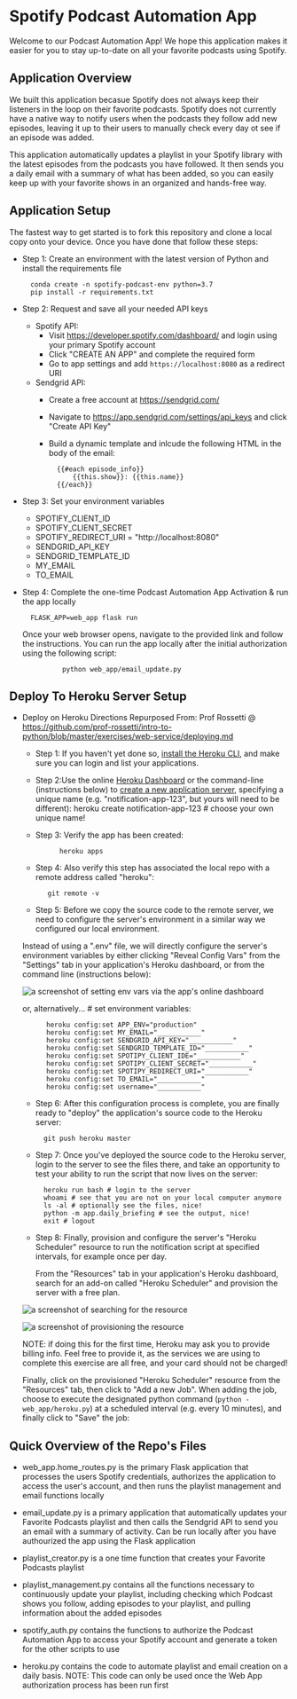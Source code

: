# Spotify Podcast Automation App

Welcome to our Podcast Automation App! We hope this application makes it easier for you to stay up-to-date on all your favorite podcasts using Spotify.

## Application Overview

We built this application becasue Spotify does not always keep their listeners in the loop on their favorite podcasts. Spotify does not currently have a native way to notify users when the podcasts they follow add new episodes, leaving it up to their users to manually check every day ot see if an episode was added.

This application automatically updates a playlist in your Spotify library with the latest episodes from the podcasts you have followed. It then sends you a daily email with a summary of what has been added, so you can easily keep up with your favorite shows in an organized and hands-free way.

## Application Setup

The fastest way to get started is to fork this repository and clone a local copy onto your device. Once you have done that follow these steps:

* Step 1: Create an environment with the latest version of Python and install the requirements file

        conda create -n spotify-podcast-env python=3.7
        pip install -r requirements.txt

* Step 2: Request and save all your needed API keys
    * Spotify API:
        * Visit https://developer.spotify.com/dashboard/ and login using your primary Spotify account
        * Click "CREATE AN APP" and complete the required form
        * Go to app settings and add `https://localhost:8080` as a redirect URI
    * Sendgrid API:
        * Create a free account at https://sendgrid.com/
        * Navigate to https://app.sendgrid.com/settings/api_keys and click "Create API Key"
        * Build a dynamic template and inlcude the following HTML in the body of the email:  

                {{#each episode_info}}
	                {{this.show}}: {{this.name}}
                {{/each}}

* Step 3: Set your environment variables
    * SPOTIFY_CLIENT_ID
    * SPOTIFY_CLIENT_SECRET
    * SPOTIFY_REDIRECT_URI = "http://localhost:8080"
    * SENDGRID_API_KEY
    * SENDGRID_TEMPLATE_ID
    * MY_EMAIL
    * TO_EMAIL

* Step 4: Complete the one-time Podcast Automation App Activation & run the app locally

        FLASK_APP=web_app flask run
    Once your web browser opens, navigate to the provided link and follow the instructions. You can run the app locally after the initial authorization using the following script:
        
                python web_app/email_update.py


## Deploy To Heroku Server Setup
* Deploy on Heroku Directions Repurposed From: Prof Rossetti @ https://github.com/prof-rossetti/intro-to-python/blob/master/exercises/web-service/deploying.md
  

    * Step 1: If you haven't yet done so, [install the Heroku CLI](https://devcenter.heroku.com/articles/getting-started-with-python#set-up), and make sure you can login and list your applications.
    * Step 2:Use the online [Heroku Dashboard](https://dashboard.heroku.com/) or the command-line (instructions below) to [create a new application server](https://dashboard.heroku.com/new-app), specifying a unique name (e.g. "notification-app-123", but yours will need to be different): 
        heroku create notification-app-123 # choose your own unique name!
    * Step 3: Verify the app has been created:
  
                heroku apps

    * Step 4: Also verify this step has associated the local repo with a remote address called "heroku":
  
             git remote -v

    * Step 5: Before we copy the source code to the remote server, we need to configure the server's environment in a similar way we configured our local environment.

    Instead of using a ".env" file, we will directly configure the server's environment variables by either clicking "Reveal Config Vars" from the "Settings" tab in your application's Heroku dashboard, or from the command line (instructions below):

    ![a screenshot of setting env vars via the app's online dashboard](https://user-images.githubusercontent.com/1328807/54229588-f249e880-44da-11e9-920a-b11d4c210a99.png)
    
    or, alternatively...
        # set environment variables:

            heroku config:set APP_ENV="production" 
            heroku config:set MY_EMAIL="___________"
            heroku config:set SENDGRID_API_KEY="___________"
            heroku config:set SENDGRID_TEMPLATE_ID="___________" 
            heroku config:set SPOTIPY_CLIENT_IDE="___________"      
            heroku config:set SPOTIPY_CLIENT_SECRET="___________"   
            heroku config:set SPOTIPY_REDIRECT_URI="___________"   
            heroku config:set TO_EMAIL="___________"   
            heroku config:set username="___________"   
    * Step 6: After this configuration process is complete, you are finally ready to "deploy" the application's source code to the Heroku server:
  
            git push heroku master

    * Step 7: Once you've deployed the source code to the Heroku server, login to the server to see the files there, and take an opportunity to test your ability to run the script that now lives on the server:
       
            heroku run bash # login to the server
            whoami # see that you are not on your local computer anymore
            ls -al # optionally see the files, nice!
            python -m app.daily_briefing # see the output, nice!
            exit # logout

    * Step 8: Finally, provision and configure the server's "Heroku Scheduler" resource to run the notification script at specified intervals, for example once per day.

        From the "Resources" tab in your application's Heroku dashboard, search for an add-on called "Heroku Scheduler" and provision the server with a free plan.

    ![a screenshot of searching for the resource](https://user-images.githubusercontent.com/1328807/54228813-59ff3400-44d9-11e9-803e-21fbd8f6c52f.png)

    ![a screenshot of provisioning the resource](https://user-images.githubusercontent.com/1328807/54228820-5e2b5180-44d9-11e9-9901-13c538a73ac4.png)       

    NOTE: if doing this for the first time, Heroku may ask you to provide billing info. Feel free to provide it, as the services we are using to complete this exercise are all free, and your card should not be charged!

    Finally, click on the provisioned "Heroku Scheduler" resource from the "Resources" tab, then click to "Add a new Job". When adding the job, choose to execute the designated python command (`python -web_app/heroku.py`) at a scheduled interval (e.g. every 10 minutes), and finally click to "Save" the job:


## Quick Overview of the Repo's Files

* web_app.home_routes.py is the primary Flask application that processes the users Spotify credentials, authorizes the application to access the user's account, and then runs the playlist management and email functions locally 

* email_update.py is a primary application that automatically updates your Favorite Podcasts playlist and then calls the Sendgrid API to send you an email with a summary of activity. Can be run locally after you have authourized the app using the Flask application

* playlist_creator.py is a one time function that creates your Favorite Podcasts playlist

* playlist_management.py contains all the functions necessary to continuously update your playlist, including checking which Podcast shows you follow, adding episodes to your playlist, and pulling information about the added episodes

* spotify_auth.py contains the functions to authorize the Podcast Automation App to access your Spotify account and generate a token for the other scripts to use 
  
* heroku.py contains the code to automate playlist and email creation on a daily basis. NOTE: This code can only be used once the Web App authorization process has been run first

